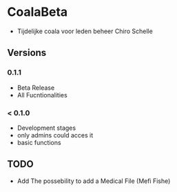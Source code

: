 # CoalaBeta
- Tijdelijke coala voor leden beheer Chiro Schelle

## Versions

### 0.1.1
- Beta Release
- All Fucntionalities

### < 0.1.0
- Development stages
- only admins could acces it
- basic functions


## TODO
- Add The possebility to add a Medical File (Mefi Fishe)